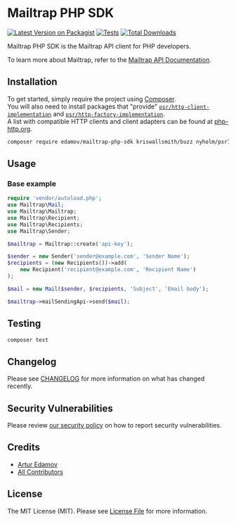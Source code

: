 # Mailtrap PHP SDK

[![Latest Version on Packagist](https://img.shields.io/packagist/v/edamov/mailtrap-php-sdk.svg?style=flat-square)](https://packagist.org/packages/mailtrap/mailtrap-php-sdk)
[![Tests](https://img.shields.io/github/actions/workflow/status/edamov/mailtrap-php-sdk/run-tests.yml?branch=main&label=tests&style=flat-square)](https://github.com/mailtrap/mailtrap-php-sdk/actions/workflows/run-tests.yml)
[![Total Downloads](https://img.shields.io/packagist/dt/edamov/mailtrap-php-sdk.svg?style=flat-square)](https://packagist.org/packages/edamov/mailtrap-php-sdk)

Mailtrap PHP SDK is the Mailtrap API client for PHP developers.

To learn more about Mailtrap, refer to the [Mailtrap API Documentation](https://api-docs.mailtrap.io/).

## Installation

To get started, simply require the project using [Composer](https://getcomposer.org/).<br>
You will also need to install packages that "provide" [`psr/http-client-implementation`](https://packagist.org/providers/psr/http-client-implementation) and [`psr/http-factory-implementation`](https://packagist.org/providers/psr/http-factory-implementation).<br>
A list with compatible HTTP clients and client adapters can be found at [php-http.org](http://docs.php-http.org/en/latest/clients.html).

```bash
composer require edamov/mailtrap-php-sdk kriswallsmith/buzz nyholm/psr7
```

## Usage
### Base example
```php
require 'vendor/autoload.php';
use Mailtrap\Mail;
use Mailtrap\Mailtrap;
use Mailtrap\Recipient;
use Mailtrap\Recipients;
use Mailtrap\Sender;

$mailtrap = Mailtrap::create('api-key');

$sender = new Sender('sender@example.com', 'Sender Name');
$recipients = (new Recipients())->add(
    new Recipient('recipient@example.com', 'Recipient Name')
);

$mail = new Mail($sender, $recipients, 'Subject', 'Email body');

$mailtrap->mailSendingApi->send($mail);
```


## Testing

```bash
composer test
```

## Changelog

Please see [CHANGELOG](CHANGELOG.md) for more information on what has changed recently.

## Security Vulnerabilities

Please review [our security policy](../../security/policy) on how to report security vulnerabilities.

## Credits

- [Artur Edamov](https://github.com/edamov)
- [All Contributors](../../contributors)

## License

The MIT License (MIT). Please see [License File](LICENSE.md) for more information.

